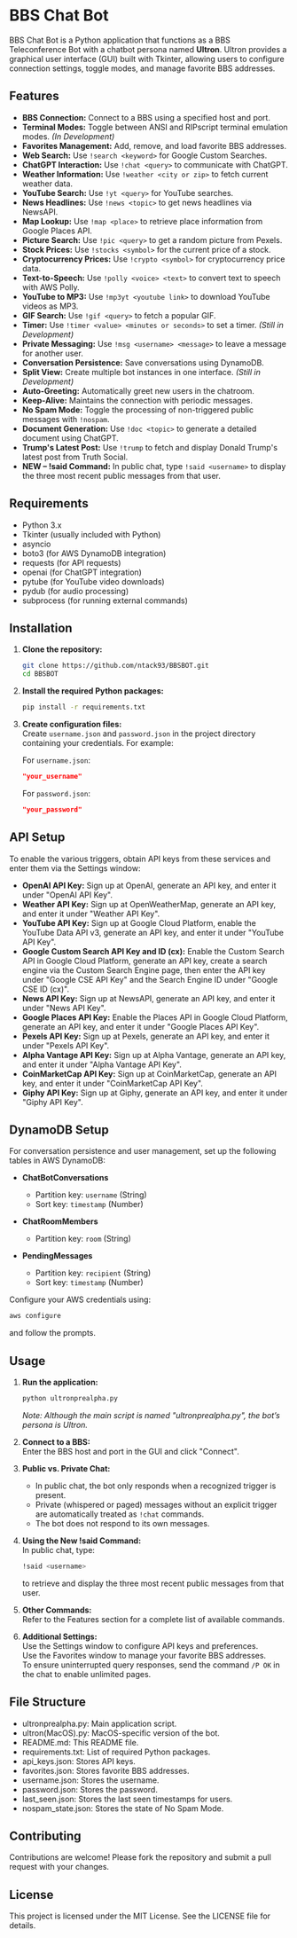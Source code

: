 # BBS Chat Bot

BBS Chat Bot is a Python application that functions as a BBS Teleconference Bot with a chatbot persona named **Ultron**. Ultron provides a graphical user interface (GUI) built with Tkinter, allowing users to configure connection settings, toggle modes, and manage favorite BBS addresses.

## Features

- **BBS Connection:** Connect to a BBS using a specified host and port.
- **Terminal Modes:** Toggle between ANSI and RIPscript terminal emulation modes. *(In Development)*
- **Favorites Management:** Add, remove, and load favorite BBS addresses.
- **Web Search:** Use `!search <keyword>` for Google Custom Searches.
- **ChatGPT Interaction:** Use `!chat <query>` to communicate with ChatGPT.
- **Weather Information:** Use `!weather <city or zip>` to fetch current weather data.
- **YouTube Search:** Use `!yt <query>` for YouTube searches.
- **News Headlines:** Use `!news <topic>` to get news headlines via NewsAPI.
- **Map Lookup:** Use `!map <place>` to retrieve place information from Google Places API.
- **Picture Search:** Use `!pic <query>` to get a random picture from Pexels.
- **Stock Prices:** Use `!stocks <symbol>` for the current price of a stock.
- **Cryptocurrency Prices:** Use `!crypto <symbol>` for cryptocurrency price data.
- **Text-to-Speech:** Use `!polly <voice> <text>` to convert text to speech with AWS Polly.
- **YouTube to MP3:** Use `!mp3yt <youtube link>` to download YouTube videos as MP3.
- **GIF Search:** Use `!gif <query>` to fetch a popular GIF.
- **Timer:** Use `!timer <value> <minutes or seconds>` to set a timer. *(Still in Development)*
- **Private Messaging:** Use `!msg <username> <message>` to leave a message for another user.
- **Conversation Persistence:** Save conversations using DynamoDB.
- **Split View:** Create multiple bot instances in one interface. *(Still in Development)*
- **Auto-Greeting:** Automatically greet new users in the chatroom.
- **Keep-Alive:** Maintains the connection with periodic messages.
- **No Spam Mode:** Toggle the processing of non-triggered public messages with `!nospam`.
- **Document Generation:** Use `!doc <topic>` to generate a detailed document using ChatGPT.
- **Trump's Latest Post:** Use `!trump` to fetch and display Donald Trump's latest post from Truth Social.
- **NEW – !said Command:** In public chat, type `!said <username>` to display the three most recent public messages from that user.

## Requirements

- Python 3.x  
- Tkinter (usually included with Python)  
- asyncio  
- boto3 (for AWS DynamoDB integration)  
- requests (for API requests)  
- openai (for ChatGPT integration)  
- pytube (for YouTube video downloads)  
- pydub (for audio processing)  
- subprocess (for running external commands)

## Installation

1. **Clone the repository:**

   ```sh
   git clone https://github.com/ntack93/BBSBOT.git  
   cd BBSBOT
   ```

2. **Install the required Python packages:**

   ```sh
   pip install -r requirements.txt
   ```

3. **Create configuration files:**  
   Create `username.json` and `password.json` in the project directory containing your credentials. For example:

   For `username.json`:  
   ```json
   "your_username"
   ```

   For `password.json`:  
   ```json
   "your_password"
   ```

## API Setup

To enable the various triggers, obtain API keys from these services and enter them via the Settings window:

- **OpenAI API Key:** Sign up at OpenAI, generate an API key, and enter it under "OpenAI API Key".  
- **Weather API Key:** Sign up at OpenWeatherMap, generate an API key, and enter it under "Weather API Key".  
- **YouTube API Key:** Sign up at Google Cloud Platform, enable the YouTube Data API v3, generate an API key, and enter it under "YouTube API Key".  
- **Google Custom Search API Key and ID (cx):** Enable the Custom Search API in Google Cloud Platform, generate an API key, create a search engine via the Custom Search Engine page, then enter the API key under "Google CSE API Key" and the Search Engine ID under "Google CSE ID (cx)".  
- **News API Key:** Sign up at NewsAPI, generate an API key, and enter it under "News API Key".  
- **Google Places API Key:** Enable the Places API in Google Cloud Platform, generate an API key, and enter it under "Google Places API Key".  
- **Pexels API Key:** Sign up at Pexels, generate an API key, and enter it under "Pexels API Key".  
- **Alpha Vantage API Key:** Sign up at Alpha Vantage, generate an API key, and enter it under "Alpha Vantage API Key".  
- **CoinMarketCap API Key:** Sign up at CoinMarketCap, generate an API key, and enter it under "CoinMarketCap API Key".  
- **Giphy API Key:** Sign up at Giphy, generate an API key, and enter it under "Giphy API Key".

## DynamoDB Setup

For conversation persistence and user management, set up the following tables in AWS DynamoDB:

- **ChatBotConversations**  
  - Partition key: `username` (String)  
  - Sort key: `timestamp` (Number)

- **ChatRoomMembers**  
  - Partition key: `room` (String)

- **PendingMessages**  
  - Partition key: `recipient` (String)  
  - Sort key: `timestamp` (Number)

Configure your AWS credentials using:

   ```sh
   aws configure
   ```

and follow the prompts.

## Usage

1. **Run the application:**

   ```sh
   python ultronprealpha.py
   ```

   *Note: Although the main script is named "ultronprealpha.py", the bot’s persona is Ultron.*

2. **Connect to a BBS:**  
   Enter the BBS host and port in the GUI and click "Connect".

3. **Public vs. Private Chat:**  
   - In public chat, the bot only responds when a recognized trigger is present.  
   - Private (whispered or paged) messages without an explicit trigger are automatically treated as `!chat` commands.  
   - The bot does not respond to its own messages.

4. **Using the New !said Command:**  
   In public chat, type:

   ```sh
   !said <username>
   ```

   to retrieve and display the three most recent public messages from that user.

5. **Other Commands:**  
   Refer to the Features section for a complete list of available commands.

6. **Additional Settings:**  
   Use the Settings window to configure API keys and preferences.  
   Use the Favorites window to manage your favorite BBS addresses.  
   To ensure uninterrupted query responses, send the command `/P OK` in the chat to enable unlimited pages.

## File Structure

- ultronprealpha.py: Main application script.
- ultron(MacOS).py: MacOS-specific version of the bot.
- README.md: This README file.
- requirements.txt: List of required Python packages.
- api_keys.json: Stores API keys.
- favorites.json: Stores favorite BBS addresses.
- username.json: Stores the username.
- password.json: Stores the password.
- last_seen.json: Stores the last seen timestamps for users.
- nospam_state.json: Stores the state of No Spam Mode.

## Contributing

Contributions are welcome! Please fork the repository and submit a pull request with your changes.

## License

This project is licensed under the MIT License. See the LICENSE file for details.